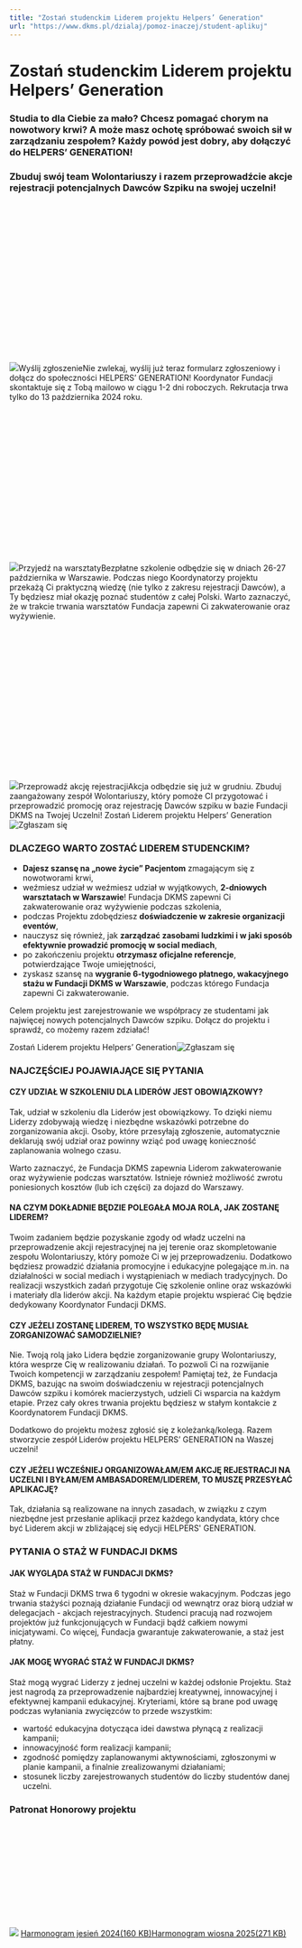 ```yaml
---
title: "Zostań studenckim Liderem projektu Helpers’ Generation"
url: "https://www.dkms.pl/dzialaj/pomoz-inaczej/student-aplikuj"
---
```


# Zostań studenckim Liderem projektu Helpers’ Generation

### Studia to dla Ciebie za mało? Chcesz pomagać chorym na nowotwory krwi? A może masz ochotę spróbować swoich sił w zarządzaniu zespołem? Każdy powód jest dobry, aby dołączyć do HELPERS’ GENERATION!


### Zbuduj swój team Wolontariuszy i razem przeprowadźcie akcje rejestracji potencjalnych Dawców Szpiku na swojej uczelni!


![](data:image/svg+xml;charset=utf-8,%3Csvg%20height='450'%20width='800'%20xmlns='http://www.w3.org/2000/svg'%20version='1.1'%3E%3C/svg%3E)![]()![](https://assets-eu-01.kc-usercontent.com:443/bed48093-082e-0109-4b5f-7bdadab5eedd/175d7e0c-93b8-439a-8c2f-76a044a273c2/WY%C5%9ALIJ%20ZG%C5%81OSZENIE%20.jpg?w=800&h=450&auto=format&lossless=true&fit=cover)Wyślij zgłoszenieNie zwlekaj, wyślij już teraz formularz zgłoszeniowy i dołącz do społeczności HELPERS’ GENERATION! Koordynator Fundacji skontaktuje się z Tobą mailowo w ciągu 1\-2 dni roboczych. Rekrutacja trwa tylko do 13 października 2024 roku.![](data:image/svg+xml;charset=utf-8,%3Csvg%20height='450'%20width='800'%20xmlns='http://www.w3.org/2000/svg'%20version='1.1'%3E%3C/svg%3E)![]()![](https://assets-eu-01.kc-usercontent.com:443/bed48093-082e-0109-4b5f-7bdadab5eedd/58aeb720-7ddd-4a77-9f1a-f70312aca5d3/HEADER%20UCZELNIA-WYZSZA_sm.jpg?w=800&h=450&auto=format&lossless=true&fit=cover)Przyjedź na warsztatyBezpłatne szkolenie odbędzie się w dniach 26\-27 października w Warszawie. Podczas niego Koordynatorzy projektu przekażą Ci praktyczną wiedzę (nie tylko z zakresu rejestracji Dawców), a Ty będziesz miał okazję poznać studentów z całej Polski. Warto zaznaczyć, że w trakcie trwania warsztatów Fundacja zapewni Ci zakwaterowanie oraz wyżywienie.![](data:image/svg+xml;charset=utf-8,%3Csvg%20height='450'%20width='800'%20xmlns='http://www.w3.org/2000/svg'%20version='1.1'%3E%3C/svg%3E)![]()![](https://assets-eu-01.kc-usercontent.com:443/bed48093-082e-0109-4b5f-7bdadab5eedd/52e4714c-8c2b-4ebc-b526-0f326fc0c811/PRZEPROWAD%C5%B9%20AKCJ%C4%98%20REJESTRACJI.jpg?w=800&h=450&auto=format&lossless=true&fit=cover)Przeprowadź akcję rejestracjiAkcja odbędzie się już w grudniu. Zbuduj zaangażowany zespół Wolontariuszy, który pomoże CI przygotować i przeprowadzić promocję oraz rejestrację Dawców szpiku w bazie Fundacji DKMS na Twojej Uczelni! 
Zostań Liderem projektu Helpers’ Generation![Zgłaszam się](/kontakt/studenci-kontakt "Zostań studenckim Liderem Helpers' Generation ")
### DLACZEGO WARTO ZOSTAĆ LIDEREM STUDENCKIM?


* **Dajesz szansę na „nowe życie” Pacjentom** zmagającym się z nowotworami krwi,
* weźmiesz udział w weźmiesz udział w wyjątkowych, **2\-dniowych warsztatach w Warszawie**! Fundacja DKMS zapewni Ci zakwaterowanie oraz wyżywienie podczas szkolenia,
* podczas Projektu zdobędziesz **doświadczenie w zakresie organizacji eventów**,
* nauczysz się również, jak **zarządzać zasobami ludzkimi i w jaki sposób efektywnie prowadzić promocję w social mediach**,
* po zakończeniu projektu **otrzymasz oficjalne referencje**, potwierdzające Twoje umiejętności,
* zyskasz szansę na **wygranie 6\-tygodniowego płatnego, wakacyjnego stażu w Fundacji DKMS w Warszawie**, podczas którego Fundacja zapewni Ci zakwaterowanie.


Celem projektu jest zarejestrowanie we współpracy ze studentami jak najwięcej nowych potencjalnych Dawców szpiku. Dołącz do projektu i sprawdź, co możemy razem zdziałać!


Zostań Liderem projektu Helpers’ Generation![Zgłaszam się](/kontakt/studenci-kontakt "Zostań studenckim Liderem Helpers' Generation ")
### NAJCZĘŚCIEJ POJAWIAJĄCE SIĘ PYTANIA

#### CZY UDZIAŁ W SZKOLENIU DLA LIDERÓW JEST OBOWIĄZKOWY?

Tak, udział w szkoleniu dla Liderów jest obowiązkowy. To dzięki niemu Liderzy zdobywają wiedzę i niezbędne wskazówki potrzebne do zorganizowania akcji. Osoby, które przesyłają zgłoszenie, automatycznie deklarują swój udział oraz powinny wziąć pod uwagę konieczność zaplanowania wolnego czasu.


Warto zaznaczyć, że Fundacja DKMS zapewnia Liderom zakwaterowanie oraz wyżywienie podczas warsztatów. Istnieje również możliwość zwrotu poniesionych kosztów (lub ich części) za dojazd do Warszawy.

#### NA CZYM DOKŁADNIE BĘDZIE POLEGAŁA MOJA ROLA, JAK ZOSTANĘ LIDEREM?

Twoim zadaniem będzie pozyskanie zgody od władz uczelni na przeprowadzenie akcji rejestracyjnej na jej terenie oraz skompletowanie zespołu Wolontariuszy, który pomoże Ci w jej przeprowadzeniu. Dodatkowo będziesz prowadzić działania promocyjne i edukacyjne polegające m.in. na działalności w social mediach i wystąpieniach w mediach tradycyjnych. Do realizacji wszystkich zadań przygotuje Cię szkolenie online oraz wskazówki i materiały dla liderów akcji. Na każdym etapie projektu wspierać Cię będzie dedykowany Koordynator Fundacji DKMS.

#### CZY JEŻELI ZOSTANĘ LIDEREM, TO WSZYSTKO BĘDĘ MUSIAŁ ZORGANIZOWAĆ SAMODZIELNIE?

Nie. Twoją rolą jako Lidera będzie zorganizowanie grupy Wolontariuszy, która wesprze Cię w realizowaniu działań. To pozwoli Ci na rozwijanie Twoich kompetencji w zarządzaniu zespołem! Pamiętaj też, że Fundacja DKMS, bazując na swoim doświadczeniu w rejestracji potencjalnych Dawców szpiku i komórek macierzystych, udzieli Ci wsparcia na każdym etapie. Przez cały okres trwania projektu będziesz w stałym kontakcie z Koordynatorem Fundacji DKMS.


Dodatkowo do projektu możesz zgłosić się z koleżanką/kolegą. Razem stworzycie zespół Liderów projektu HELPERS’ GENERATION na Waszej uczelni!

#### CZY JEŻELI WCZEŚNIEJ ORGANIZOWAŁAM/EM AKCJĘ REJESTRACJI NA UCZELNI I BYŁAM/EM AMBASADOREM/LIDEREM, TO MUSZĘ PRZESYŁAĆ APLIKACJĘ?

Tak, działania są realizowane na innych zasadach, w związku z czym niezbędne jest przesłanie aplikacji przez każdego kandydata, który chce być Liderem akcji w zbliżającej się edycji HELPERS' GENERATION.


### PYTANIA O STAŻ W FUNDACJI DKMS

#### JAK WYGLĄDA STAŻ W FUNDACJI DKMS?

Staż w Fundacji DKMS trwa 6 tygodni w okresie wakacyjnym. Podczas jego trwania stażyści poznają działanie Fundacji od wewnątrz oraz biorą udział w delegacjach \- akcjach rejestracyjnych. Studenci pracują nad rozwojem projektów już funkcjonujących w Fundacji bądź całkiem nowymi inicjatywami. Co więcej, Fundacja gwarantuje zakwaterowanie, a staż jest płatny.

#### JAK MOGĘ WYGRAĆ STAŻ W FUNDACJI DKMS?

Staż mogą wygrać Liderzy z jednej uczelni w każdej odsłonie Projektu. Staż jest nagrodą za przeprowadzenie najbardziej kreatywnej, innowacyjnej i efektywnej kampanii edukacyjnej. Kryteriami, które są brane pod uwagę podczas wyłaniania zwycięzców to przede wszystkim:


* wartość edukacyjna dotycząca idei dawstwa płynącą z realizacji kampanii;
* innowacyjność form realizacji kampanii;
* zgodność pomiędzy zaplanowanymi aktywnościami, zgłoszonymi w planie kampanii, a finalnie zrealizowanymi działaniami;
* stosunek liczby zarejestrowanych studentów do liczby studentów danej uczelni.

### Patronat Honorowy projektu


![](data:image/svg+xml;charset=utf-8,%3Csvg%20height='426'%20width='1174'%20xmlns='http://www.w3.org/2000/svg'%20version='1.1'%3E%3C/svg%3E)![]()![](https://assets-eu-01.kc-usercontent.com:443/bed48093-082e-0109-4b5f-7bdadab5eedd/87edf712-1315-457f-b1b3-7fe2bb34eb06/p_blue%20on%20white.png?w=1174&h=426&auto=format&lossless=true&fit=crop)
[Harmonogram jesień 2024(160 KB)](https://assets-eu-01.kc-usercontent.com:443/bed48093-082e-0109-4b5f-7bdadab5eedd/fcbb1f29-a49d-4527-8038-04ad4964fd6f/Harmonogram%20Jesie%C5%84%202024.pdf)[Harmonogram wiosna 2025(271 KB)](https://assets-eu-01.kc-usercontent.com:443/bed48093-082e-0109-4b5f-7bdadab5eedd/b3acff57-8ccd-4b80-9119-c8ce34758ddf/Harmonogram%20Wiosna%202025.pdf)
